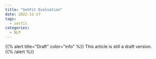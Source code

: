 ```yaml
---
title: "SetFit Evaluation"
date: 2022-11-17
tags:
  - setfit
categories:
  - NLP
---
```


{{% alert title="Draft" color="info" %}}
This article is still a draft version.
{{% /alert %}}
